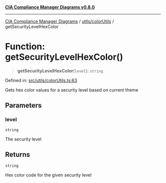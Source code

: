 [**CIA Compliance Manager Diagrams v0.8.0**](../../../README.md)

***

[CIA Compliance Manager Diagrams](../../../modules.md) / [utils/colorUtils](../README.md) / getSecurityLevelHexColor

# Function: getSecurityLevelHexColor()

> **getSecurityLevelHexColor**(`level`): `string`

Defined in: [src/utils/colorUtils.ts:63](https://github.com/Hack23/cia-compliance-manager/blob/791b5a1b6e700c8b8480de209374e4cb1086330d/src/utils/colorUtils.ts#L63)

Gets hex color values for a security level based on current theme

## Parameters

### level

`string`

The security level

## Returns

`string`

Hex color code for the given security level
